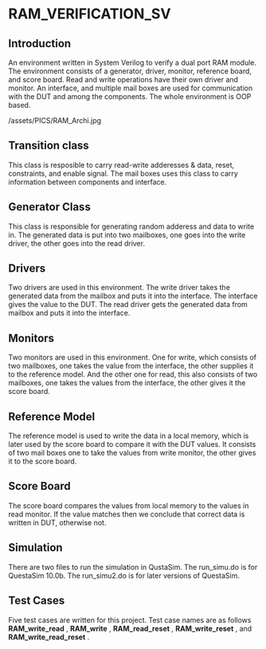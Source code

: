 # RAM_VERIFICATION_SV

## Introduction
An environment written in System Verilog to verify a dual port RAM module. The environment consists of a generator, driver, monitor, reference board, and score board. Read and write operations have their own driver and monitor. An interface, and multiple mail boxes are used for communication with the DUT and among the components. The whole environment is OOP based.

/assets/PICS/RAM_Archi.jpg

## Transition class 
This class is resposible to carry read-write adderesses & data, reset, constraints, and enable signal. The mail boxes uses this class to carry information between components and interface.

## Generator Class
This class is responsible for generating random adderess and data to write in. The generated data is put into two mailboxes, one goes into the write driver, the other goes into the read driver.

## Drivers
Two drivers are used in this environment. The write driver takes the generated data from the mailbox and puts it into the interface. The interface gives the value to the DUT. The read driver gets the generated data from mailbox and puts it into the interface.

## Monitors
Two monitors are used in this environment. One for write, which consists of two mailboxes, one takes the value from the interface, the other supplies it to the reference model. And the other one for read, this also consists of two mailboxes, one takes the values from the interface, the other gives it the score board.

## Reference Model
The reference model is used to write the data in a local memory, which is later used by the score board to compare it with the DUT values. It consists of two mail boxes one to take the values from write monitor, the other gives it to the score board.

## Score Board
The score board compares the values from local memory to the values in read monitor. If the value matches then we conclude that correct data is written in DUT, otherwise not.

## Simulation
There are two files to run the simulation in QustaSim. The run_simu.do is for QuestaSim 10.0b. The run_simu2.do is for later versions of QuestaSim. 

## Test Cases
Five test cases are written for this project. Test case names are as follows **RAM_write_read** , **RAM_write** , **RAM_read_reset** , **RAM_write_reset** , and **RAM_write_read_reset** .

